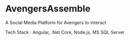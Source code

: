 # AvengersAssemble
A Social Media Platform for Avengers to interact

Tech Stack :  Angular, .Net Core, Node.js, MS SQL Server
